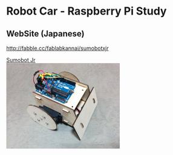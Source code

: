 # Robot Car - Raspberry Pi Study

## WebSite (Japanese)
http://fabble.cc/fablabkannai/sumobotxjr <br/>

[Sumobot Jr](https://github.com/FabLabKannai/SumobotJr/) <br/>
<img src="https://github.com/FabLabKannai/SumobotJr/blob/master/docs/completion.jpg" width="300" />
